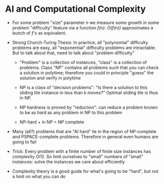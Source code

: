 # AI and Computational Complexity

* For some problem "size" parameter *n* we measure some
  growth in some problem "difficulty" feature via a function
  *f(n)*. *O(f(n))* approximates a bunch of *f*'s as
  equivalent.

* Strong Church-Turing Thesis: In practice, all "polynomial"
  difficulty problems are easy, all "exponential" difficulty
  problems are intractable. But to talk about that, need to
  talk about "problem difficulty"

  * "Problem" is a collection of instances, "class" is a
    collection of problems. Class "NP" contains all problems
    such that you can check a solution in polytime;
    therefore you could in principle "guess" the solution
    and verify in polytime

  * NP is a class of "decision problems": "Is there a
    solution to this sliding tile instance in less than *k* moves?"
    Optimal sliding tile is thus in NP.
    
  * NP hardness is proved by "reduction": can reduce a
    problem known to be as hard as any problem in NP to this
    problem
    
  * NP-hard + in NP = NP complete

* Many (all?) problems that are "AI hard" lie in the region
  of NP-complete and PSPACE-complete problems. Therefore in
  general even humans are going to fail

* Trick: Every problem with a finite number of finite size
  instances has complexity *O(1)*. So limit ourselves to
  "small" numbers of "small" instances: solve the instances
  we care about efficiently

* Complexity theory is a good guide for what's going to be
  "hard", but not a limit on what you can do
